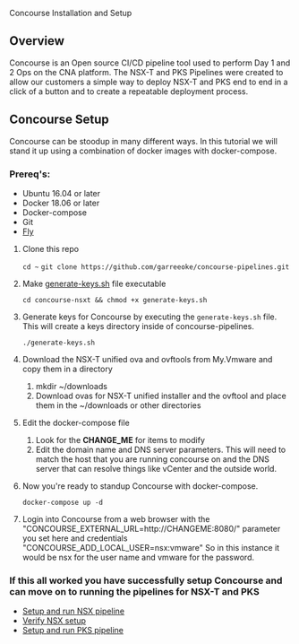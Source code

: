 Concourse Installation and Setup

## Overview

Concourse is an Open source CI/CD pipeline tool used to perform Day 1 and 2 Ops on the CNA platform.
The NSX-T and PKS Pipelines were created to allow our customers a simple way to deploy NSX-T and PKS end to end in a click of a button and to create a repeatable deployment process.

## Concourse Setup

Concourse can be stoodup in many different ways. In this tutorial we will stand it up using a combination of docker images with docker-compose.

### Prereq's:

- Ubuntu 16.04 or later
- Docker 18.06 or later
- Docker-compose
- Git
- [Fly](https://github.com/concourse/concourse/releases/tag/v5.0.0)


1. Clone this repo

    `cd ~`
    `git clone https://github.com/garreeoke/concourse-pipelines.git`

2. Make [generate-keys.sh](generate-keys.sh) file executable

    `cd concourse-nsxt && chmod +x generate-keys.sh`
    
3. Generate keys for Concourse by executing the `generate-keys.sh` file. This will create a keys directory inside of concourse-pipelines.

    `./generate-keys.sh`

4. Download the NSX-T unified ova and ovftools from My.Vmware and copy them in a directory
    1. mkdir ~/downloads
    2. Download ovas for NSX-T unified installer and the ovftool and place them in the ~/downloads or other directories

5. Edit the docker-compose file
    1. Look for the **CHANGE_ME** for items to modify
    2. Edit the domain name and DNS server parameters. This will need to match the host that you are running concourse on and the DNS server that can resolve things like vCenter and the outside world. 

6. Now you're ready to standup Concourse with docker-compose.

    `docker-compose up -d`

7. Login into Concourse from a web browser with the "CONCOURSE_EXTERNAL_URL=http://CHANGEME:8080/" parameter you set here and credentials "CONCOURSE_ADD_LOCAL_USER=nsx:vmware" So in this instance it would be nsx for the user name and vmware for the password.

### If this all worked you have successfully setup Concourse and can move on to running the pipelines for NSX-T and PKS

* [Setup and run NSX pipeline](https://github.com/garreeoke/concourse-pipelines/blob/master/nsxt/NSX-T-README.md)
* [Verify NSX setup](https://github.com/garreeoke/pks_poc#verify-nsx-t)
* [Setup and run PKS pipeline](https://github.com/garreeoke/concourse-pipelines/blob/master/pks/PKS-README.md)



